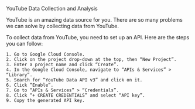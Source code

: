 YouTube Data Collection and Analysis

YouTube is an amazing data source for you. There are so many problems we can solve by collecting data from YouTube.

 To collect data from YouTube, you need to set up an API. Here are the steps you can follow:
 
    1. Go to Google Cloud Console.
    2. Click on the project drop-down at the top, then “New Project”.
    3. Enter a project name and click “Create”.
    4. In the Google Cloud Console, navigate to “APIs & Services” > “Library”.
    5. Search for “YouTube Data API v3” and click on it.
    6. Click “Enable”.
    7. Go to “APIs & Services” > “Credentials”.
    8. Click “+ CREATE CREDENTIALS” and select “API key”.
    9. Copy the generated API key.
